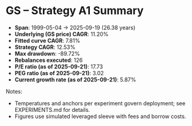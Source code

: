 # GS – Strategy A1 Summary

- **Span**: 1999-05-04 → 2025-09-19 (26.38 years)
- **Underlying (GS price) CAGR**: 11.20%
- **Fitted curve CAGR**: 7.81%
- **Strategy CAGR**: 12.53%
- **Max drawdown**: -89.72%
- **Rebalances executed**: 126
- **P/E ratio (as of 2025-09-21)**: 17.73
- **PEG ratio (as of 2025-09-21)**: 3.02
- **Current growth rate (as of 2025-09-21)**: 5.87%

Notes:

- Temperatures and anchors per experiment govern deployment; see EXPERIMENTS.md for details.
- Figures use simulated leveraged sleeve with fees and borrow costs.

